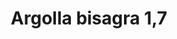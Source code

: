 ---
title: Argolla bisagra 1,7
date: 
draft: false

# descripcion
description : Argolla de plata cierre bisagra

materials: Plata 925

color: Plateado

dimensions: 1,7cm diam

code: 01-11-0494

type: "Aros"

categories: []

# Images
# first image will be shown in the product page
images:
  # - image: "images/path_to_image"
  # La ubicacion de las imagenes es imagenes/Aros/Aros.Argollas/01-11-0494-argolla-bisagra-1,7
  - image: "./images/aros/argollas/01-11-0494_a.JPG"
---
